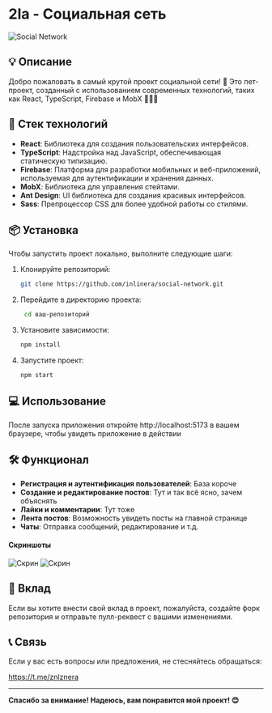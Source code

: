 # 2la - Социальная сеть

![Social Network](https://ssilka-na-izabrazenee) <!-- Тут ссылка -->

## 💡 Описание

Добро пожаловать в самый крутой проект социальной сети! 🎉
Это пет-проект, созданный с использованием современных технологий, таких как React, TypeScript, Firebase и MobX 💯💯💯

## 🚀 Стек технологий

- **React**: Библиотека для создания пользовательских интерфейсов.
- **TypeScript**: Надстройка над JavaScript, обеспечивающая статическую типизацию.
- **Firebase**: Платформа для разработки мобильных и веб-приложений, используемая для аутентификации и хранения данных.
- **MobX**: Библиотека для управления стейтами.
- **Ant Design**: UI библиотека для создания красивых интерфейсов.
- **Sass**: Препроцессор CSS для более удобной работы со стилями.

## 📦 Установка

Чтобы запустить проект локально, выполните следующие шаги:

1. Клонируйте репозиторий:

   ```bash
   git clone https://github.com/inlinera/social-network.git
   ```

2. Перейдите в директорию проекта:

   ```bash
    cd ваш-репозиторий
   ```

3. Установите зависимости:

   ```bash
   npm install
   ```

4. Запустите проект:

   ```bash
   npm start
   ```

## 💻 Использование

После запуска приложения откройте http://localhost:5173 в вашем браузере, чтобы увидеть приложение в действии

## 🛠️ Функционал

- **Регистрация и аутентификация пользователей**: База короче
- **Создание и редактирование постов**: Тут и так всё ясно, зачем объяснять
- **Лайки и комментарии**: Тут тоже
- **Лента постов**: Возможность увидеть посты на главной странице
- **Чаты**: Отправка сообщений, редактирование и т.д.

#### Скриншоты

![Скрин](https://ssilka-na-izabrazenee) <!-- Тут ссылка -->
![Скрин](https://ssilka-na-izabrazenee) <!-- Тут ссылка -->

## 🤝 Вклад

Если вы хотите внести свой вклад в проект, пожалуйста, создайте форк репозитория и отправьте пулл-реквест с вашими изменениями.

## 📞 Связь

Если у вас есть вопросы или предложения, не стесняйтесь обращаться:

https://t.me/znlznera

<hr />

**Спасибо за внимание! Надеюсь, вам понравится мой проект! 😊**
